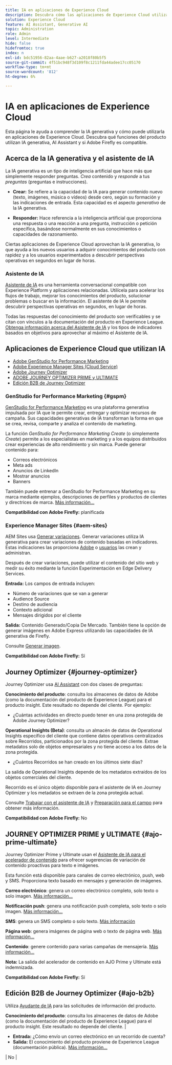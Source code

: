 ```yaml
---
title: IA en aplicaciones de Experience Cloud
description: Descubra cómo las aplicaciones de Experience Cloud utilizan IA generativa y el asistente de IA.
solution: Experience Cloud
feature: AI Assistant, Generative AI
topic: Administration
role: Admin
level: Intermediate
hide: false
hidefromtoc: true
index: n
exl-id: bdc51956-82aa-4aae-b627-a2018f80b5f5
source-git-commit: 4f51bc948f3d109f8c1211fda44adee17cc05170
workflow-type: tm+mt
source-wordcount: '812'
ht-degree: 6%

---
```


# IA en aplicaciones de Experience Cloud

Esta página le ayuda a comprender la IA generativa y cómo puede utilizarla en aplicaciones de Experience Cloud. Descubra qué funciones del producto utilizan IA generativa, AI Assistant y si Adobe Firefly es compatible.

## Acerca de la IA generativa y el asistente de IA

La IA generativa es un tipo de inteligencia artificial que hace más que simplemente responder preguntas. _Crea_ contenido y _responde_ a tus _preguntas_ (preguntas e instrucciones).

* **Crear:** Se refiere a la capacidad de la IA para generar contenido nuevo (texto, imágenes, música o vídeos) desde cero, según su formación y las indicaciones de entrada. Esta capacidad es el aspecto _generativo_ de la IA generativa.

* **Responder:** Hace referencia a la inteligencia artificial que proporciona una respuesta o una reacción a una pregunta, instrucción o petición específica, basándose normalmente en sus conocimientos o capacidades de razonamiento.

Ciertas aplicaciones de Experience Cloud aprovechan la IA generativa, lo que ayuda a los nuevos usuarios a adquirir conocimientos del producto con rapidez y a los usuarios experimentados a descubrir perspectivas operativas en segundos en lugar de horas.

### Asistente de IA

[Asistente de IA](https://experienceleague.adobe.com/en/docs/experience-platform/ai-assistant/landing) es una herramienta conversacional compatible con Experience Platform y aplicaciones relacionadas. Utilícela para acelerar los flujos de trabajo, mejorar los conocimientos del producto, solucionar problemas o buscar en la información. El asistente de IA le permite descubrir perspectivas operativas en segundos, en lugar de horas.

Todas las respuestas del conocimiento del producto son verificables y se citan con vínculos a la documentación del producto en Experience League. [Obtenga información acerca del Asistente de IA](https://experienceleague.adobe.com/es/docs/experience-platform/ai-assistant/home) y los tipos de indicadores basados en objetivos para aprovechar al máximo el Asistente de IA.

## Aplicaciones de Experience Cloud que utilizan IA

* [Adobe GenStudio for Performance Marketing](#gspm)
* [Adobe Experience Manager Sites (Cloud Service)](#aem-sites)
* [Adobe Journey Optimizer](#journey-optimizer)
* [ADOBE JOURNEY OPTIMIZER PRIME y ULTIMATE](#ajo-prime-ultimate)
* [Edición B2B de Journey Optimizer](#ajo-b2b)

### GenStudio for Performance Marketing {#gspm}

[GenStudio for Performance Marketing](https://experienceleague.adobe.com/es/docs/genstudio-for-performance-marketing/user-guide/home) es una plataforma generativa impulsada por IA que le permite crear, entregar y optimizar recursos de campaña. Sus capacidades generativas de IA transforman la forma en que se crea, revisa, comparte y analiza el contenido de marketing.

La función _GenStudio for Performance Marketing Create_ (o simplemente _Create_) permite a los especialistas en marketing y a los equipos distribuidos crear experiencias de alto rendimiento y sin marca. Puede generar contenido para:

* Correos electrónicos
* Meta ads
* Anuncios de LinkedIn
* Mostrar anuncios
* Banners

También puede entrenar a GenStudio for Performance Marketing en su marca mediante ejemplos, descripciones de perfiles y productos de clientes y directrices de marca. [Más información…](https://experienceleague.adobe.com/en/docs/genstudio-for-performance-marketing/user-guide/create/overview)

**Compatibilidad con Adobe Firefly:** planificada

### Experience Manager Sites {#aem-sites}

AEM Sites usa [Generar variaciones](https://experienceleague.adobe.com/en/docs/experience-manager-cloud-service/content/generative-ai/generate-variations). Generar variaciones utiliza IA generativa para crear variaciones de contenido basadas en indicadores. Estas indicaciones las proporciona [Adobe](https://experienceleague.adobe.com/en/docs/experience-manager-cloud-service/content/generative-ai/generate-variations#get-started) o [usuarios](https://experienceleague.adobe.com/en/docs/experience-manager-cloud-service/content/generative-ai/generate-variations#create-prompt) las crean y administran.

Después de crear variaciones, puede utilizar el contenido del sitio web y medir su éxito mediante la función Experimentación en Edge Delivery Services.

**Entrada:** Los campos de entrada incluyen:

* Número de variaciones que se van a generar
* Audience Source
* Destino de audiencia
* Contexto adicional
* Mensajes dirigidos por el cliente

**Salida:** Contenido Generado/Copia De Mercado. También tiene la opción de generar imágenes en Adobe Express utilizando las capacidades de IA generativa de Firefly.

Consulte [Generar imagen](https://experienceleague.adobe.com/en/docs/experience-manager-cloud-service/content/generative-ai/generate-variations#generate-image).

**Compatibilidad con Adobe Firefly:** Sí

## Journey Optimizer {#journey-optimizer}

Journey Optimizer usa [AI Assistant](https://experienceleague.adobe.com/es/docs/experience-platform/ai-assistant/home) con dos clases de preguntas:

**Conocimiento del producto**: consulta los almacenes de datos de Adobe (como la documentación del producto de Experience League) para el producto insight. Este resultado no depende del cliente. Por ejemplo:

* ¿Cuántas actividades en directo puedo tener en una zona protegida de Adobe Journey Optimizer?

**Operational Insights (Beta)**: consulta un almacén de datos de Operational Insights específico del cliente que contiene datos operativos centralizados sobre Recorridos, particionados por la zona protegida del cliente. Extrae metadatos solo de objetos empresariales y no tiene acceso a los datos de la zona protegida.

* ¿Cuántos Recorridos se han creado en los últimos siete días?

La salida de Operational Insights depende de los metadatos extraídos de los objetos comerciales del cliente.

Recorrido es el único objeto disponible para el asistente de IA en Journey Optimizer y los metadatos se extraen de la zona protegida actual.

Consulte [Trabajar con el asistente de IA](https://experienceleague.adobe.com/en/docs/journey-optimizer/using/get-started/ai-assistant) y [Preparación para el campo](https://fieldreadiness-adobe.highspot.com/items/6661f1c132683fd5e6a8adf4?lfrm=srp.1#11) para obtener más información.

**Compatibilidad con Adobe Firefly:** No

## JOURNEY OPTIMIZER PRIME y ULTIMATE {#ajo-prime-ultimate}

Journey Optimizer Prime y Ultimate usan el [Asistente de IA para el acelerador de contenido](https://experienceleague.adobe.com/en/docs/journey-optimizer/using/content-management/ai-assistant/gs-generative) para ofrecer sugerencias de variación de contenido proactivas para texto e imágenes.

Esta función está disponible para canales de correo electrónico, push, web y SMS. Proporciona texto basado en mensajes y generación de imágenes.

**Correo electrónico**: genera un correo electrónico completo, solo texto o solo imagen. [Más información…](https://experienceleague.adobe.com/en/docs/journey-optimizer/using/content-management/ai-assistant/generative-email)

**Notificación push**: genera una notificación push completa, solo texto o solo imagen. [Más información…](https://experienceleague.adobe.com/en/docs/journey-optimizer/using/content-management/ai-assistant/generative-push)

**SMS**: genera un SMS completo o solo texto. [Más información](https://experienceleague.adobe.com/en/docs/journey-optimizer/using/content-management/ai-assistant/generative-sms)

**Página web**: genera imágenes de página web o texto de página web. [Más información…](https://experienceleague.adobe.com/en/docs/journey-optimizer/using/content-management/ai-assistant/generative-web)

**Contenido**: genere contenido para varias campañas de mensajería. [Más información…](https://experienceleague.adobe.com/en/docs/journey-optimizer/using/content-management/ai-assistant/generative-experimentation)

**Nota:** La salida del acelerador de contenido en AJO Prime y Ultimate está indemnizada.

**Compatibilidad con Adobe Firefly:** Sí

## Edición B2B de Journey Optimizer {#ajo-b2b}

Utiliza [Ayudante de IA](https://experienceleague.adobe.com/en/docs/journey-optimizer-b2b/user/get-started/ai-assistant) para las solicitudes de información del producto.

**Conocimiento del producto**: consulta los almacenes de datos de Adobe (como la documentación del producto de Experience League) para el producto insight. Este resultado no depende del cliente. | <ul><li>**Entrada:** ¿Cómo envío un correo electrónico en un recorrido de cuenta?</li><li>**Salida:** El conocimiento del producto proviene de Experience League (documentación pública). [Más información…](https://experienceleague.adobe.com/en/docs/journey-optimizer-b2b/user/get-started/ai-assistant)</li></ul>   | No   |

<!-- ## Experience Cloud applications that use AI

Learn how Experience Cloud applications use generative AI or AI Assistant, and whether Adobe Firefly is supported. 

| Application | How Generative AI Is Used | Examples | Adobe Firefly? |
|----------|------------|-----------|----------------|
| GenStudio for Performance Marketing | [GenStudio for Performance Marketing](https://experienceleague.adobe.com/en/docs/genstudio-for-performance-marketing/user-guide/home) is a generative AI-driven platform. It infuses the content creation lifecycle with generative AI capabilities that transform how marketing content is created, reviewed, shared, and analyzed.<br>You can train GenStudio for Performance Marketing on your brand using examples, descriptions of customer personas and products, and brand guidelines. |_GenStudio for Performance Marketing Create_ lets you generate content for emails, Meta ads, LinkedIn ads, display ads, and banners. <br>**Inputs:** <ul><li>Use templates to start the content creation process. </li><li>Add parameters like Brands, Products, and Personas (guidelines) and Content (assets) to shape the generated experience. </li><li>Enter descriptive prompts that describe the context or experience you intend to generate. [Learn more...](https://experienceleague.adobe.com/en/docs/genstudio-for-performance-marketing/user-guide/create/overview)</li></ul> |Yes |
|Adobe Experience Manager Sites (Cloud Service)  | AEM Sites uses [Generate Variations](https://experienceleague.adobe.com/en/docs/experience-manager-cloud-service/content/generative-ai/generate-variations). <br>Generate Variations uses generative AI to create content variations based on prompts. These prompts are either provided by Adobe or created and managed by users. |After creating variations, you can use the content on your website and measure its success using the Experimentation functionality of Edge Delivery Services. <br>**Input:** Input fields include Number of Variations to generate; Audience Source / Audience Target; Additional Context, and customer-driven prompts. <ul><li>[Adobe prompt template](https://experienceleague.adobe.com/en/docs/experience-manager-cloud-service/content/generative-ai/generate-variations#get-started) </li><li>[User generated prompt](https://experienceleague.adobe.com/en/docs/experience-manager-cloud-service/content/generative-ai/generate-variations#create-prompt)</li></ul> **Output:** Generated Content / Market Copy. You also have the option to generate images in Adobe Express using the generative AI capabilities of Firefly. See [Generate Image](https://experienceleague.adobe.com/en/docs/experience-manager-cloud-service/content/generative-ai/generate-variations#generate-image). | Yes|
| Adobe Journey Optimizer |Journey Optimizer uses [AI Assistant](https://experienceleague.adobe.com/en/docs/experience-platform/ai-assistant/home) with two classes of questions:<ul><li>**Product knowledge** - Queries Adobe data stores (such as Experience League product documentation) for product insight. This output is customer agnostic. </li><li>**Operational Insights (Beta)** - queries a customer-specific operational insights data store that contains centralized operational data about Journeys, partitioned by the customer's sandbox. Pulls metadata only from business objects and does not access data within the sandbox.</li></ul>|<ul><li>**Product Knowledge Input:** How many live activities can I have in one Adobe Journey Optimizer sandbox?</li><li>**Product Knowledge Output:** Product Knowledge pulls from Experience League (public documentation). </li><li>**Operational Insights Input:** How many Journeys have been created in the last seven days? </li><li>**Operational Insights Output:** Operational Insights output depends on metadata pulled from customer's business objects. Journeys is the only object available in AJO, and metadata is pulled from the current sandbox. </li></ul> See [Work with the AI Assistant](https://experienceleague.adobe.com/en/docs/journey-optimizer/using/get-started/ai-assistant) and [Field Readiness](https://fieldreadiness-adobe.highspot.com/items/6661f1c132683fd5e6a8adf4?lfrm=srp.1#11) | No |
| Journey Optimizer: _Prime_ and _Ultimate_  | [AI Assistant for Content Accelerator](https://experienceleague.adobe.com/en/docs/journey-optimizer/using/content-management/ai-assistant/gs-generative) brings proactive content variation suggestions for text and images. It is available for email, push, web and SMS channels. This new capability provides prompt-based text and image generation. |<ul><li> **Email** - generate a full email, text only or image only. [Learn more...](https://experienceleague.adobe.com/en/docs/journey-optimizer/using/content-management/ai-assistant/generative-email) </li><li> **Push Notification** - Generate a full push notification, text only or image only. [Learn more...](https://experienceleague.adobe.com/en/docs/journey-optimizer/using/content-management/ai-assistant/generative-push) </li><li> **SMS** - Generate a full SMS, or text only. [Learn more](https://experienceleague.adobe.com/en/docs/journey-optimizer/using/content-management/ai-assistant/generative-sms) </li><li> **Webpage** - Generate web page images or web page text. [Learn more...](https://experienceleague.adobe.com/en/docs/journey-optimizer/using/content-management/ai-assistant/generative-web) </li><li> **Content** - Generate content for various messaging campaigns. [Learn more...](https://experienceleague.adobe.com/en/docs/journey-optimizer/using/content-management/ai-assistant/generative-experimentation)</li></ul> **Note:** Output from Content Accelerator in AJO Prime and Ultimate is indemnified. | Yes   |
| Journey Optimizer B2B Edition  | Uses [AI Assistant](https://experienceleague.adobe.com/en/docs/journey-optimizer-b2b/user/get-started/ai-assistant) with one class of questions: <br> **Product knowledge** - Queries Adobe data stores (such as Experience League product documentation) for product insight. This output is customer agnostic. | <ul><li>**Input:** How do I send an email in an account journey?</li><li>**Output:** Product Knowledge pulls from Experience League (public documentation). [Learn more...](https://experienceleague.adobe.com/en/docs/journey-optimizer-b2b/user/get-started/ai-assistant)</li></ul>   | No   |
| Campaign Managed Cloud Services | [AI Assistant for Content Accelerator](https://experienceleague.adobe.com/en/docs/campaign-web/v8/content/ai-assistant/generative-gs) auto-generates personalized, engaging, and effective content based on the marketing objective with content optimized for brand outlined styles, layouts, tone, and more across channels like Email, SMS, Push. |<ul><li> **Email** - Generate a full email, text only or image only. [Learn more](https://experienceleague.adobe.com/en/docs/campaign-web/v8/content/ai-assistant/generative-content) </li><li> **SMS** - Generate full SMS or text only. [Learn more...](https://experienceleague.adobe.com/en/docs/campaign-web/v8/content/ai-assistant/generative-sms) </li><li> **Push** - Craft compelling messaging and generate content. [Learn more...](https://experienceleague.adobe.com/en/docs/campaign-web/v8/content/ai-assistant/generative-push) </li></ul> **Note:** Output from Content Accelerator in Campaign Managed Cloud Services is indemnified. | Yes  |
| Customer Journey Analytics   | CJA uses [AI Assistant](https://experienceleague.adobe.com/en/docs/analytics-platform/using/cja-overview/ai-assistant) to help you discover product knowledge and insights from Experience League. <br>For example, new users can use it to learn Customer Journey Analytics concepts and onboard yourself to products and features that you are unfamiliar with. <br>Experienced users can use AI Assistant to present more advanced use cases or tips and tricks and perform tasks at a fast pace. Understand concepts, troubleshoot problems, or search for information. [Learn more...](https://experienceleague.adobe.com/en/docs/analytics-platform/using/cja-overview/ai-assistant#knowledge) | <ul><li>**Product Knowledge Input:** How do I build a calculated metric? </li><li> **Product Knowledge Output:** Product Knowledge pulls from Experience League (public documentation). </li></ul> | No |
| Customer Journey Analytics    | [Intelligent Captions](https://experienceleague.adobe.com/en/docs/analytics-platform/using/cja-workspace/visualizations/intelligent-captions) provides natural-language insights for line visualizations in Workspace visualizations.| <ul><li>**Input:** Line visualizations. Captions are auto-generated based on such line visualizations when you click **Intelligent captions**. </li><li> **Output:** Auto-generated natural-language captions.</li></ul>  | No             |
| Real-Time CDP |Uses [AI Assistant](https://experienceleague.adobe.com/en/docs/experience-platform/ai-assistant/home) to help you discover product knowledge and insights from Experience League. It queries a database and translates data from the database into a human-readable answer. Two classes of questions: <br> **Product knowledge** - Queries Adobe data stores (such as Experience League product documentation) for product insight. This output is customer agnostic. <br> **Operational Insights (Beta)** - Queries a customer-specific operational insights data store that contains centralized operational data, partitioned by the customer's AEP sandbox. Pulls metadata only from Attributes, Audiences, Dataflows, Datasets, Destinations, Schemas, and Sources, and does not access data within the sandbox. <br>For example, for a query about an audience [!DNL AI Assistant] can access the name of the audience and other associated metadata but cannot access the profiles within that audience. | <ul><li>**Product Knowledge Input:** How is profile richness calculated? </li><li>**Product Knowledge Output:** Product Knowledge pulls from Experience League (public documentation). </li><li> **Operational Insights Input:** How many datasets do I have? </li><li> **Operational Insights Output:** Operational Insights output depends on metadata pulled from Customer's business objects (Attributes, Audiences, Dataflows, Datasets, Destinations, Schemas, and Sources), and includes a link to specific UI page containing queried data. </li></ul>For examples, see the _Product Knowledge_ and _Operational Insights_ input tables in [AI Assistant in Experience Platform](https://experienceleague.adobe.com/en/docs/experience-platform/ai-assistant/home)  | No |
| Marketo  | [Dynamic Chat](https://experienceleague.adobe.com/en/docs/marketo/using/product-docs/demand-generation/dynamic-chat/dynamic-chat-overview) creates AI-assisted conversations with customized and pre-approved questions and answers, as well as conversation summary |<ul><li> **Generate Questions:** Provide URLs from which content is extracted and used to generate questions / responses. </li><li> **Conversation Summary:** Generates a summary of a chat conversation. </li></ul> [Learn more...](https://experienceleague.adobe.com/en/docs/marketo/using/product-docs/demand-generation/dynamic-chat/generative-ai/response-library)  | No |
| Workfront | [AI Assistant](https://experienceleague.adobe.com/en/docs/workfront/using/basics/ai-assistant/ai-assistant-overview) in Workfront helps you accomplish your work by offering in-app information and suggestions in a natural-language conversation. AI Assistant offers the following functionality: Summarizes projects/tasks/issues/documents, provides instructions or reference information pulled from the Workfront documentation on Experience League, generates or refines formulas for calculated custom fields.  | <ul><li>**Summarize Project Input:** Summarize this project </li><li> **Summarize Project Output:** Returns brief descriptions of the project's purpose and status, gives examples of tasks that are completed and that are still pending, and provides some additional details and notes.</li><li> **Generate/Refine Formula Input:** "Rewrite this formula to remove the invalid expression error." </li><li> **Generate/Refine Formula Output:** Generated or refined formula. </li></ul>**Note:** AI Assistant may take a few moments to generate the revised formula, depending on the size and complexity of the formula. | No  | -->
